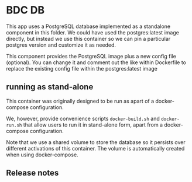# BDC DB

This app uses a PostgreSQL database implemented as a standalone component in this folder. We could have used the postgres:latest image directly, but instead we use this container so we can pin a particular postgres version and customize it as needed.


This component provides the PostgreSQL image plus a new config file (optional). You can change it and comment out the like within Dockerfile to replace the existing config file within the postgres:latest image

## running as stand-alone

This container was originally designed to be run as apart of a docker-compose configuration.

We, however, provide convenience scripts ```docker-build.sh``` and ```docker-run.sh``` that allow users to run it in stand-alone form, apart from a docker-compose configuration.

Note that we use a shared volume to store the database so it persists over different activations of this container. The volume is automatically created when using docker-compose.

## Release notes



